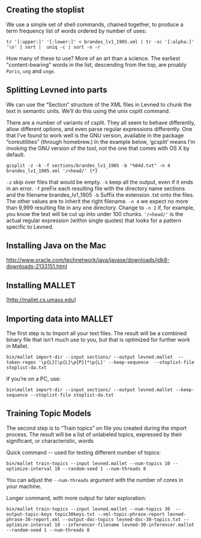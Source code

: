 ## Creating the stoplist

We use a simple set of shell commands, chained together, to produce a term frequency list of words ordered by number of uses:

`tr '[:upper:]' '[:lower:]' < brandes_lv1_1905.xml | tr -sc '[:alpha:]' '\n' | sort |  uniq -c | sort -n -r`

How many of these to use? More of an art than a science. The earliest "content-bearing" words in the list, descending from the top, are proably `Paris`, `ung` and `unge`.

## Splitting Levned into parts

We can use the “Section” structure of the XML files in Levned to chunk the text in semantic units.  We’ll do this using the unix csplit command.

There are a number of variants of csplit. They all seem to behave differently, allow different options, and even parse regular expressions differently. One that I’ve found to work well is the GNU version, available in the package “coreutilities” (through homebrew.) In the example below, ‘gcsplit’ means I’m invoking the GNU version of the tool, not the one that comes with OS X by default.

`gcsplit -z -k -f sections/brandes_lv1_1905 -b "%04d.txt" -n 4 brandes_lv1_1905.xml '/<head/' {*}`

`-z`  skip over files that would be empty.
`-k` keep all the output, even if it ends in an error.
`-f` preFix each resulting file with the directory name sections and the filename brandes_lv1_1905
`-b` Suffix the extension .txt onto the files. The other values are to inherit the right filename.
`-n 4` we expect no more than 9,999 resulting file in any one directory.  Change to `-n 2` if, for example, you know the text will be cut up into under 100 chunks.
`'/<head/'` is the actual regular expression (within single quotes) that looks for a pattern specific to Levned. 


## Installing Java on the Mac

http://www.oracle.com/technetwork/java/javase/downloads/jdk8-downloads-2133151.html

## Installing MALLET

[http://mallet.cs.umass.edu]

## Importing data into MALLET

The first step is to Import all your text files. The result will be a combined binary file that isn’t much use to you, but that is optimized for further work in Mallet.

`bin/mallet import-dir --input sections/ --output levned.mallet  --token-regex '\p{L}[\p{L}\p{P}]*\p{L}' --keep-sequence  --stoplist-file stoplist-da.txt`

If you’re on a PC, use:

`bin\mallet import-dir --input sections/ --output levned.mallet --keep-sequence --stoplist-file stoplist-da.txt`

## Training Topic Models

The second step is to “Train topics” on file you created during the import process. The result will be a list of unlabeled topics, expressed by their significant, or characteristic, words

Quick command -- used for testing different number of topics:

`bin/mallet train-topics --input levned.mallet --num-topics 10 --optimize-interval 10 --random-seed 1 --num-threads 8`

You can adjust the `--num-threads` argument with the number of cores in your machine.

Longer command, with more output for later exploration:

`bin/mallet train-topics --input levned.mallet --num-topics 30  --output-topic-keys topic30keys.txt --xml-topic-phrase-report levned-phrase-30-report.xml --output-doc-topics levned-doc-30-topics.txt --optimize-interval 10 --inferencer-filename levned-30-inferencer.mallet --random-seed 1 --num-threads 8`



